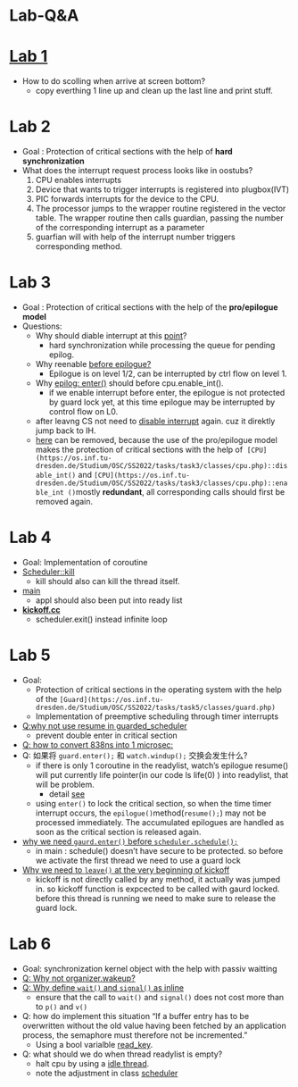 # Lab-Q&A

# [Lab 1](https://os.inf.tu-dresden.de/Studium/OSC/SS2022/tasks/task1/)

- How to do scolling when arrive at screen bottom?
    - copy everthing 1 line up and clean up the last line and print stuff.

# Lab 2

- Goal : Protection of critical sections with the help of **hard synchronization**
- What does the interrupt request process looks like in oostubs?
    1. CPU enables interrupts
    2. Device that wants to trigger interrupts is registered  into plugbox(IVT)
    3. PIC forwards interrupts for the device to the CPU.
    4. The processor jumps to the wrapper routine registered in the vector table. The wrapper routine then calls guardian, passing the number of the corresponding interrupt as a parameter
    5. guarfian will with help of the interrupt number triggers corresponding method.

# Lab 3

- Goal : Protection of critical sections with the help of the **pro/epilogue model**
- Questions:
    - Why should diable interrupt at this [point](https://github.com/yaoxin1995/oostubs/blob/a6a4f7c957139bbb9be9ede9801ffa878392efe9/guard/guard.cc#L21)?
        - hard synchronization while processing the queue for pending epilog.
    - Why reenable [before epilogue?](https://github.com/yaoxin1995/oostubs/blob/a6a4f7c957139bbb9be9ede9801ffa878392efe9/guard/guard.cc#L29)
        - Epilogue is on level 1/2, can be interrupted by ctrl flow on level 1.
    - Why [epilog: enter()](https://github.com/yaoxin1995/oostubs/blob/shiyue-task3/guard/guard.cc#L42) should before cpu.enable_int().
        - if we enable interrupt before enter, the epilogue is not protected by guard lock yet, at this time epilogue may be interrupted by control flow on L0.
    - after leavng CS not need to [disable interrupt](https://github.com/yaoxin1995/oostubs/blob/shiyue-task3/guard/guard.cc#L46) again. cuz it direktly jump back to IH.
    - [here](https://github.com/yaoxin1995/oostubs/blob/e5219977132e5d0795fe4e4a5597dfd57c30cee4/main.cc#L114) can be removed, because the use of the pro/epilogue model makes the protection of critical sections with the help of  `[CPU](https://os.inf.tu-dresden.de/Studium/OSC/SS2022/tasks/task3/classes/cpu.php)::disable_int()` and `[CPU](https://os.inf.tu-dresden.de/Studium/OSC/SS2022/tasks/task3/classes/cpu.php)::enable_int ()`mostly **redundant**, all corresponding calls should first be removed again.

# Lab 4

- Goal: Implementation of coroutine
- [Scheduler::kill](https://github.com/yaoxin1995/oostubs/blob/6433e507db087fcf51c391aabd85db07b4cd018e/thread/scheduler.cc#L39)
    - kill should also can kill the thread itself.
- [main](https://github.com/yaoxin1995/oostubs/blob/6433e507db087fcf51c391aabd85db07b4cd018e/main.cc#L127)
    - appl should also been put into ready list
- ****[kickoff.cc](https://github.com/yaoxin1995/oostubs/blob/6433e507db087fcf51c391aabd85db07b4cd018e/thread/kickoff.cc#L29)****
    - scheduler.exit() instead infinite loop

# Lab 5

- Goal:
    - Protection of critical sections in the operating system with the help of the `[Guard](https://os.inf.tu-dresden.de/Studium/OSC/SS2022/tasks/task5/classes/guard.php)`
    - Implementation of preemptive scheduling through timer interrupts
- [Q:why not use resume in guarded_scheduler](https://github.com/yaoxin1995/oostubs/blob/4ed6723fb7c544563d7fcfc3fedf6b131de23825/device/watch.cc#L37)
    - prevent double enter in critical section
- [Q: how to convert 838ns into 1 microsec:](https://github.com/yaoxin1995/oostubs/blob/4ed6723fb7c544563d7fcfc3fedf6b131de23825/machine/pit.cc#L21)
- Q: 如果将 `guard.enter();` 和 `watch.windup();` 交换会发生什么?
    - if there is only 1 coroutine in the readylist, watch’s epilogue resume() will put currently life pointer(in our code ls life(0) ) into readylist, that will be problem.
        - detail [see](https://github.com/yaoxin1995/oostubs/blob/4ed6723fb7c544563d7fcfc3fedf6b131de23825/main.cc#L130)
    - using `enter()` to lock the critical section, so when the time timer interrupt occurs, the `epilogue()`method(`resume();`) may not be processed immediately. The accumulated epilogues are handled as soon as the critical section is released again.
- [why we need `gaurd.enter()` before `scheduler.schedule();`](https://github.com/yaoxin1995/oostubs/blob/4ed6723fb7c544563d7fcfc3fedf6b131de23825/main.cc#L135)
    - in main : schedule() doesn’t  have secure to be protected. so before we activate the first thread we need to use a guard lock
- [Why we need to `leave()` at the very beginning of kickoff](https://github.com/yaoxin1995/oostubs/blob/4ed6723fb7c544563d7fcfc3fedf6b131de23825/thread/kickoff.cc#L29)
    - kickoff is not directly called by any method, it actually was jumped in. so kickoff function is expcected to be called with gaurd locked.  before this thread is running we need to make sure to release the guard lock.

# Lab 6

- Goal: synchronization kernel object with the help with passiv waitting
- [Q: Why not organizer.wakeup?](https://github.com/yaoxin1995/oostubs/blob/8e47c9874f8eba044bb504fa34fb0cc1977c15db/meeting/waitingroom.cc#L32)
- [Q: Why define `wait()` and `signal()` as inline](https://github.com/yaoxin1995/oostubs/blob/8e47c9874f8eba044bb504fa34fb0cc1977c15db/meeting/semaphore.h#L38)
    - ensure that the call to `wait()` and `signal()` does not cost more than to `p()` and `v()`
- Q: how do implement this situation “If a buffer entry has to be overwritten without the old value having been fetched by an application process, the semaphore must therefore not be incremented.”
    - Using a bool varialble [read_key](https://github.com/yaoxin1995/oostubs/blob/8e47c9874f8eba044bb504fa34fb0cc1977c15db/device/keyboard.cc#L50).
- Q: what should we do when thread readylist is empty?
    - halt cpu by using a [idle thread](https://github.com/yaoxin1995/oostubs/blob/cbfcbf47668412cd73a0c119524eb3bda7384af9/user/idle.cc#L24).
    - note the adjustment in class  [scheduler](https://github.com/yaoxin1995/oostubs/blob/cbfcbf47668412cd73a0c119524eb3bda7384af9/thread/scheduler.cc#L29)